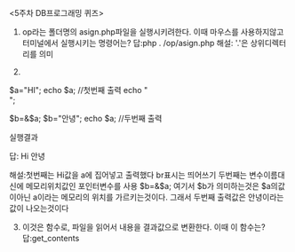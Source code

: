<5주차 DB프로그래밍 퀴즈>

1. op라는 폴더명의 asign.php파일을 실행시키려한다. 이때 마우스를 사용하지않고 터미널에서 실행시키는 명령어는?
답:php . /op/asign.php
해설: '.'은 상위디렉터리를 의미

2. <?php

$a="HI";
echo $a;  //첫번째 출력
echo "<br>";

$b=&$a;
$b="안녕";
echo $a; //두번째 출력

실행결과

답: Hi
    안녕    

해설:첫번째는 Hi값을 a에 집어넣고 출력했다 br표시는 띄어쓰기
두번째는 변수이름대신에 메모리위치값인 포인터변수를 사용 $b=&$a; 여기서 $b가 의미하는것은 $a의값이아닌
a이라는 메모리의 위치를 가르키는것이다. 그래서 두번째 출력값은 안녕이라는 값이 나오는것이다


3. 이것은 함수로, 파일을 읽어서 내용을 결과값으로 변환한다. 이때 이 함수는?
답:get_contents
